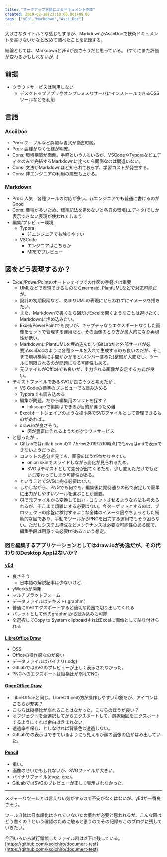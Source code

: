 ```yaml
---
title: "マークアップ言語によるドキュメント作成"
created: 2019-02-18T23:10:00.001+09:00
tags: ["yEd","Markdown","AsciiDoc"]
---
```

大げさなタイトル？な感じもするが、MarkdownかAsciiDocで技術ドキュメントを書けないかなと改めて調べたことを記録する。

結論としては、MarkdownとyEdが良さそうだと思っている。
(すぐにまた評価が変わるかもしれないが…)
<!--more-->
## 前提

- クラウドサービスは利用しない
    - デスクトップアプリやオンプレミスなサーバにインストールできるOSSツールなどを利用

## 言語

### AsciiDoc

- Pros: テーブルなど詳細な書式が指定可能。
- Pros: 亜種がなく仕様が明確。
- Cons: 環境構築が面倒。手軽という人もいるが、VSCodeやTyporaなどエディタのみで完結するMarkdownに比べたら面倒なのは間違いない。
- Cons: 文法がMarkdownほど知られておらず、学習コストが発生する。
- Cons: 非エンジニアの利用の障壁も上がる。

### Markdown

- Pros: 人気＝各種ツールの対応が多い。非エンジニアでも普通に書けるのがGood
- Cons: 亜種が多いため、標準記法を定めないと各自の環境(エディタ)でしか表示できない表現が使われてしまう
- 編集/プレビュー環境
    - Typora
        - 非エンジニアでも触りやすい
    - VSCode
        - エンジニアはこちらか
        - MPEでプレビュー

## 図をどう表現するか？

- Excel/PowerPointのオートシェイプでの作図の手軽さは重要
    - UMLなどで表現できるものならmermaid, PlantUMLなどで対応可能だが。
    - 設計の初期段階など、あまりUMLの表現にとらわれずにイメージを描きたい。
    - また、Markdownで書くなら図だけExcelを開くようなことは避けたく、Markdownに埋め込みたい。
    - Excel/PowerPointでも良いが、キャプチャなりエクスポートなりした画像をセットで管理する運用だと、その画像のとり方が属人的になり再現性が低い。
    - MarkdownにPlantUMLを埋め込んだり(GitLabだと外部サーバが必要)AsciiDocのように各種ツールを入れて生成するのも良いのだが、そこまで環境構築に手間がかかると(メンバー含めた)整備が大変だし、ツールに制限されるのが問題になる可能性もある。
    - 元ファイルがOfficeでも良いが、出力される画像が安定する方式が良い。
- テキストファイルであるSVGが良さそうと考えたが…
    - VS Codeの標準のプレビューでも読み込める
    - Typoraでも読み込める
    - 編集が問題。だから編集用のソフトを探す？
        - Inkscapeで編集はできるが目的が違うため難
    - Excelオートシェイプのような操作感でSVGファイルとして管理できるものがあれば…
    - draw.ioが良さそう。
        - 図が豊富に作れるようだがクラウドサービス
- と思ったが…
    - GitLabではgitlab.comの11.7.5-ee(2019/2/10時点)でもsvgはmdで表示できないようだった。
    - コミットの差分を見ても、画像のほうがわかりやすい。
        - onion skinでスライドしながら変化が見られるため。
        - SVGはテキストとして差分が出てくるため、少し変えただけでもだいぶ変わってしまう可能性がある。
    - ということでSVGに拘る必要はない。
    - しかしながら、PNGでも何でも、編集後に期待通りの形で安定して簡単に出力がしやすいツールを選ぶことが重要。
    - CIで元ファイルから変換して出力・コミットさせるような方法も考えられるが、そこまで煩雑にする必要はない。今ターゲットとするのは、プロジェクトの序盤に検討するような全体のイメージ図やちょっとした補助的な図であり、手動でツールからPNGを出力する運用でもそう困らない。ただしシステム構成などメンテナンスは必要な可能性のある図で、編集手段は用意する必要tがあるという想定。

### 図を編集するアプリケーションとしてはdraw.ioが秀逸だが、その代わりのDesktop Appはないか？

#### [yEd](https://www.yworks.com/products/yed)

- 良さそう
    - 日本語の解説記事は少ないけど…
- yWorksが開発
- マルチプラットフォーム
- データファイルはテキスト(.graphml)
- 普通にSVGエクスポートすると適切な範囲で切り出してくれる
- パレットとして他のgraphmlから読み込みも可能
- 全選択してCopy to System clipboardすればExcelに画像として貼り付けられる

#### [LibreOffice Draw](https://ja.libreoffice.org/discover/draw/)

- OSS
- Officeの操作感なのが良い
- データファイルはバイナリ(.odg)
- GitLabではSVGのプレビューが正しく表示されなかった。
- PNGへのエクスポートは縦横比が崩れてNG。

#### [OpenOffice Draw](https://www.openoffice.org/ja/intro/draw.html)

- LibreOfficeと同じ。LibreOfficeの方が操作しやすい印象だが、アイコンはこちらが充実？
- こちらは縦横比が崩れることはなかった。こちらのほうが良い？
- オブジェクトを全選択してからエクスポートして、選択範囲をエクスポートするようにすれば余白は含まれない。
- 透過率を保存、としなければ背景色は透過しない。
- GitLabでの表示はできているようにも見えるが顔の画像の色がはみ出していた。

#### [Pencil](https://pencil.evolus.vn/)

- 重い。
- 画像のせいかもしれないが、SVGファイルが大きい。
- バイナリファイル(epgz, epz)。
- GitLabではSVGのプレビューが正しく表示されなかった。

---

メジャーなツールとは言えない気がするので不安がなくはないが、yEdが一番良さそう。

ツール自体は日本語化はされていないため慣れが必要と思われるが、こんな図はどう書くの？という確認のために触ると思うのでその記録もこのブログに残していきたい。

今回いろいろ試行錯誤したファイル群は以下に残している。
[https://github.com/ksoichiro/document-test](https://github.com/ksoichiro/document-test)
